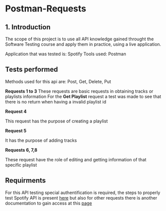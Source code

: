 # Postman-Requests

## 1. Introduction

The scope of this project is to use all API knowledge gained throught the Software Testing course and apply them in practice, using a live application.

Application that was tested is: Spotify
Tools used: Postman

## Tests performed

Methods used for this api are: Post, Get, Delete, Put

**Requests 1 to 3**
These requests are basic requests in obtaining tracks or playlists information
For the **Get Playlist** request a test was made to see that there is no return when having a invalid playlist id

**Request 4**

This request has the purpose of creating a playlist

**Request 5**

It has the purpose of adding tracks 

**Requests 6, 7,8**

These request have the role of editing and getting information of that specific playlist


## Requirments

For this API testing special authentification is required, the steps to properly test Spotify API is present [here]([url](https://developer.spotify.com/documentation/web-api/tutorials/code-flow)) but also for other requests there is another documentation to gain access at this [page]([url](https://developer.spotify.com/documentation/web-api/tutorials/code-flow)https://developer.spotify.com/documentation/web-api/tutorials/code-flow)
